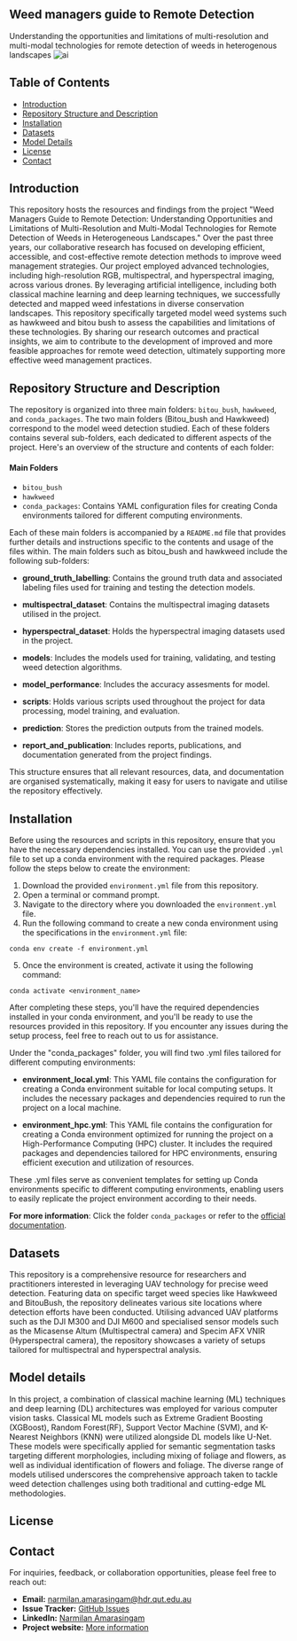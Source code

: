 ## Weed managers guide to Remote Detection
Understanding the opportunities and limitations of multi-resolution and multi-modal technologies for remote detection of weeds in heterogenous landscapes
![ai](https://github.com/Narmilan-A/Remote-Weed-detection/assets/140802455/fd66ff8f-abb0-4527-927e-81d46da6b8e6)

## Table of Contents
- [Introduction](#introduction)
- [Repository Structure and Description](#repository-structure-and-description)
- [Installation](#installation)
- [Datasets](#datasets)
- [Model Details](#model-details)
- [License](#license)
- [Contact](#contact)

## Introduction
This repository hosts the resources and findings from the project "Weed Managers Guide to Remote Detection: Understanding Opportunities and Limitations of Multi-Resolution and Multi-Modal Technologies for Remote Detection of Weeds in Heterogeneous Landscapes." Over the past three years, our collaborative research has focused on developing efficient, accessible, and cost-effective remote detection methods to improve weed management strategies. Our project employed advanced technologies, including high-resolution RGB, multispectral, and hyperspectral imaging, across various drones. By leveraging artificial intelligence, including both classical machine learning and deep learning techniques, we successfully detected and mapped weed infestations in diverse conservation landscapes. This repository specifically targeted model weed systems such as hawkweed and bitou bush to assess the capabilities and limitations of these technologies. By sharing our research outcomes and practical insights, we aim to contribute to the development of improved and more feasible approaches for remote weed detection, ultimately supporting more effective weed management practices.

## Repository Structure and Description
The repository is organized into three main folders: `bitou_bush`, `hawkweed`, and `conda_packages`.
The two main folders (Bitou_bush and Hawkweed) correspond to the model weed detection studied. Each of these folders contains several sub-folders, each dedicated to different aspects of the project. Here's an overview of the structure and contents of each folder:

#### Main Folders
- `bitou_bush`
- `hawkweed`
- `conda_packages`: Contains YAML configuration files for creating Conda environments tailored for different computing environments.

Each of these main folders is accompanied by a `README.md` file that provides further details and instructions specific to the contents and usage of the files within. The main folders such as bitou_bush and hawkweed include the following sub-folders:

- **ground_truth_labelling**: Contains the ground truth data and associated labeling files used for training and testing the detection models.

- **multispectral_dataset**: Contains the multispectral imaging datasets utilised in the project.

- **hyperspectral_dataset**: Holds the hyperspectral imaging datasets used in the project.

- **models**: Includes the models used for training, validating, and testing weed detection algorithms.

- **model_performance**: Includes the accuracy assesments for model.

- **scripts**: Holds various scripts used throughout the project for data processing, model training, and evaluation.

- **prediction**: Stores the prediction outputs from the trained models.

- **report_and_publication**: Includes reports, publications, and documentation generated from the project findings.

This structure ensures that all relevant resources, data, and documentation are organised systematically, making it easy for users to navigate and utilise the repository effectively.

## Installation
Before using the resources and scripts in this repository, ensure that you have the necessary dependencies installed. You can use the provided `.yml` file to set up a conda environment with the required packages. Please follow the steps below to create the environment:
1. Download the provided `environment.yml` file from this repository.
2. Open a terminal or command prompt.
3. Navigate to the directory where you downloaded the `environment.yml` file.
4. Run the following command to create a new conda environment using the specifications in the `environment.yml` file:
```shell
conda env create -f environment.yml
```
5. Once the environment is created, activate it using the following command:
```shell
conda activate <environment_name>
```
After completing these steps, you'll have the required dependencies installed in your conda environment, and you'll be ready to use the resources provided in this repository. If you encounter any issues during the setup process, feel free to reach out to us for assistance.

Under the "conda_packages" folder, you will find two .yml files tailored for different computing environments:

- **environment_local.yml**: This YAML file contains the configuration for creating a Conda environment suitable for local computing setups. It includes the necessary packages and dependencies required to run the project on a local machine.

- **environment_hpc.yml**: This YAML file contains the configuration for creating a Conda environment optimized for running the project on a High-Performance Computing (HPC) cluster. It includes the required packages and dependencies tailored for HPC environments, ensuring efficient execution and utilization of resources.

These .yml files serve as convenient templates for setting up Conda environments specific to different computing environments, enabling users to easily replicate the project environment according to their needs.

**For more information**: Click the folder `conda_packages` or refer to the [official documentation](https://docs.conda.io/projects/conda/en/latest/user-guide/tasks/manage-environments.html).

## Datasets
This repository is a comprehensive resource for researchers and practitioners interested in leveraging UAV technology for precise weed detection. Featuring data on specific target weed species like Hawkweed and BitouBush, the repository delineates various site locations where detection efforts have been conducted. Utilising advanced UAV platforms such as the DJI M300 and DJI M600 and specialised sensor models such as the Micasense Altum (Multispectral camera) and Specim AFX VNIR (Hyperspectral camera), the repository showcases a variety of setups tailored for multispectral and hyperspectral analysis.

## Model details
In this project, a combination of classical machine learning (ML) techniques and deep learning (DL) architectures was employed for various computer vision tasks. Classical ML models such as Extreme Gradient Boosting (XGBoost), Random Forest(RF), Support Vector Machine (SVM), and K-Nearest Neighbors (KNN) were utilized alongside DL models like U-Net. These models were specifically applied for semantic segmentation tasks targeting different morphologies, including mixing of foliage and flowers, as well as individual identification of flowers and foliage. The diverse range of models utilised underscores the comprehensive approach taken to tackle weed detection challenges using both traditional and cutting-edge ML methodologies.

## License

## Contact
For inquiries, feedback, or collaboration opportunities, please feel free to reach out:

- **Email:** [narmilan.amarasingam@hdr.qut.edu.au](mailto:narmilan.amarasingam@hdr.qut.edu.au)
- **Issue Tracker:** [GitHub Issues](https://github.com/Narmilan-A)
- **LinkedIn:** [Narmilan Amarasingam](https://www.linkedin.com/in/narmilan-amarasingam-ab7086115/)
- **Project website:** [More information](https://www.csu.edu.au/research/gulbali/research/agricultural-innovation/projects/weed-managers-guide-to-remote-detection)

